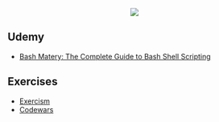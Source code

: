 <p align="center">
  <img src="../.assets/images/bash.ico"/>
</p>

## Udemy

- [Bash Matery: The Complete Guide to Bash Shell Scripting](https://www.udemy.com/course/bash-mastery/)


## Exercises

- [Exercism](../exercism/bash)
- [Codewars](../codewars/bash)

